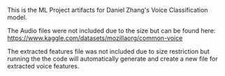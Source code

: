 This is the ML Project artifacts for Daniel Zhang's Voice Classification model.

The Audio files were not included due to the size but can be found here: https://www.kaggle.com/datasets/mozillaorg/common-voice

The extracted features file was not included due to size restriction but running the the code will automatically generate and create a new file for extracted voice features.

